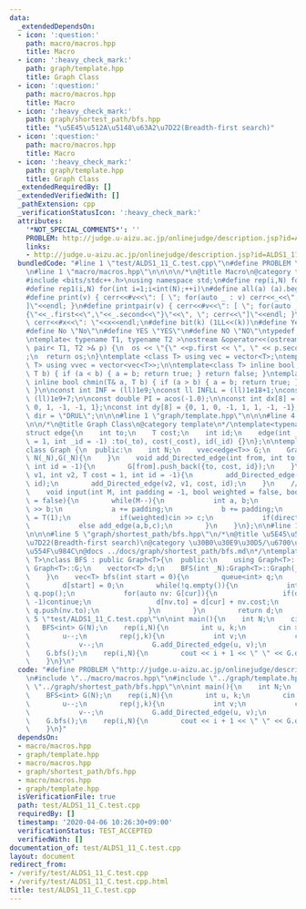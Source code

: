 ```yaml
---
data:
  _extendedDependsOn:
  - icon: ':question:'
    path: macro/macros.hpp
    title: Macro
  - icon: ':heavy_check_mark:'
    path: graph/template.hpp
    title: Graph Class
  - icon: ':question:'
    path: macro/macros.hpp
    title: Macro
  - icon: ':heavy_check_mark:'
    path: graph/shortest_path/bfs.hpp
    title: "\u5E45\u512A\u5148\u63A2\u7D22(Breadth-first search)"
  - icon: ':question:'
    path: macro/macros.hpp
    title: Macro
  - icon: ':heavy_check_mark:'
    path: graph/template.hpp
    title: Graph Class
  _extendedRequiredBy: []
  _extendedVerifiedWith: []
  _pathExtension: cpp
  _verificationStatusIcon: ':heavy_check_mark:'
  attributes:
    '*NOT_SPECIAL_COMMENTS*': ''
    PROBLEM: http://judge.u-aizu.ac.jp/onlinejudge/description.jsp?id=ALDS1_11_C&lang=ja
    links:
    - http://judge.u-aizu.ac.jp/onlinejudge/description.jsp?id=ALDS1_11_C&lang=ja
  bundledCode: "#line 1 \"test/ALDS1_11_C.test.cpp\"\n#define PROBLEM \"http://judge.u-aizu.ac.jp/onlinejudge/description.jsp?id=ALDS1_11_C&lang=ja\"\
    \n#line 1 \"macro/macros.hpp\"\n\n\n\n/*\n@title Macro\n@category template\n*/\n\
    #include <bits/stdc++.h>\nusing namespace std;\n#define rep(i,N) for(int i=0;i<int(N);++i)\n\
    #define rep1(i,N) for(int i=1;i<int(N);++i)\n#define all(a) (a).begin(),(a).end()\n\
    #define print(v) { cerr<<#v<<\": [ \"; for(auto _ : v) cerr<<_<<\", \"; cerr<<\"\
    ]\"<<endl; }\n#define printpair(v) { cerr<<#v<<\": [ \"; for(auto _ : v) cerr<<\"\
    {\"<<_.first<<\",\"<<_.second<<\"}\"<<\", \"; cerr<<\"]\"<<endl; }\n#define dump(x)\
    \ cerr<<#x<<\": \"<<x<<endl;\n#define bit(k) (1LL<<(k))\n#define Yes \"Yes\"\n\
    #define No \"No\"\n#define YES \"YES\"\n#define NO \"NO\"\ntypedef long long ll;\n\
    \ntemplate< typename T1, typename T2 >\nostream &operator<<(ostream &os, const\
    \ pair< T1, T2 >& p) {\n  os << \"{\" <<p.first << \", \" << p.second << \"}\"\
    ;\n  return os;\n}\ntemplate <class T> using vec = vector<T>;\ntemplate <class\
    \ T> using vvec = vector<vec<T>>;\n\ntemplate<class T> inline bool chmax(T& a,\
    \ T b) { if (a < b) { a = b; return true; } return false; }\ntemplate<class T>\
    \ inline bool chmin(T& a, T b) { if (a > b) { a = b; return true; } return false;\
    \ }\n\nconst int INF = (ll)1e9;\nconst ll INFLL = (ll)1e18+1;\nconst ll MOD =\
    \ (ll)1e9+7;\n\nconst double PI = acos(-1.0);\n\nconst int dx[8] = {1, 0, -1,\
    \ 0, 1, -1, -1, 1};\nconst int dy[8] = {0, 1, 0, -1, 1, 1, -1, -1};\nconst string\
    \ dir = \"DRUL\";\n\n\n#line 1 \"graph/template.hpp\"\n\n\n#line 4 \"graph/template.hpp\"\
    \n\n/*\n@title Graph Class\n@category template\n*/\ntemplate<typename T = int>\n\
    struct edge{\n    int to;\n    T cost;\n    int id;\n    edge(int _to, T _cost\
    \ = 1, int _id = -1) :to(_to), cost(_cost), id(_id) {}\n};\n\ntemplate<class T>\n\
    class Graph {\n  public:\n    int N;\n    vvec<edge<T>> G;\n    Graph(int _N):\
    \ N(_N),G(_N){\n    }\n    void add_Directed_edge(int from, int to, T cost = 1,\
    \ int id = -1){\n        G[from].push_back({to, cost, id});\n    }\n    void add_edge(int\
    \ v1, int v2, T cost = 1, int id = -1){\n        add_Directed_edge(v1, v2, cost,\
    \ id);\n        add_Directed_edge(v2, v1, cost, id);\n    }\n    //standard input\n\
    \    void input(int M, int padding = -1, bool weighted = false, bool directed\
    \ = false){\n        while(M--){\n            int a, b;\n            cin >> a\
    \ >> b;\n            a += padding;\n            b += padding;\n            T c\
    \ = T(1);\n            if(weighted)cin >> c;\n            if(directed)add_Directed_edge(a,b,c);\n\
    \            else add_edge(a,b,c);\n        }\n    }\n};\n\n#line 1 \"graph/shortest_path/bfs.hpp\"\
    \n\n\n#line 5 \"graph/shortest_path/bfs.hpp\"\n/*\n@title \u5E45\u512A\u5148\u63A2\
    \u7D22(Breadth-first search)\n@category \u30B0\u30E9\u30D5/\u6700\u77ED\u7D4C\u8DEF\
    \u554F\u984C\n@docs ../docs/graph/shortest_path/bfs.md\n*/\ntemplate<typename\
    \ T>\nclass BFS : public Graph<T>{\n  public:\n    using Graph<T>::N;\n    using\
    \ Graph<T>::G;\n    vector<T> d;\n    BFS(int _N):Graph<T>::Graph(_N), d(_N,-1){\n\
    \    }\n    vec<T> bfs(int start = 0){\n        queue<int> q;\n        q.push(start);\n\
    \        d[start] = 0;\n        while(!q.empty()){\n            int cur = q.front();\
    \ q.pop();\n            for(auto nv: G[cur]){\n                if(d[nv.to] !=\
    \ -1)continue;\n                d[nv.to] = d[cur] + nv.cost;\n               \
    \ q.push(nv.to);\n            }\n        }\n        return d;\n    }\n};\n\n#line\
    \ 5 \"test/ALDS1_11_C.test.cpp\"\n\nint main(){\n    int N;\n    cin >> N;\n \
    \   BFS<int> G(N);\n    rep(i,N){\n        int u, k;\n        cin >> u >> k;\n\
    \        u--;\n        rep(j,k){\n            int v;\n            cin >> v;\n\
    \            v--;\n            G.add_Directed_edge(u, v);\n        }\n    }\n\
    \    G.bfs();\n    rep(i,N){\n        cout << i + 1 << \" \" << G.d[i] << endl;\n\
    \    }\n}\n"
  code: "#define PROBLEM \"http://judge.u-aizu.ac.jp/onlinejudge/description.jsp?id=ALDS1_11_C&lang=ja\"\
    \n#include \"../macro/macros.hpp\"\n#include \"../graph/template.hpp\"\n#include\
    \ \"../graph/shortest_path/bfs.hpp\"\n\nint main(){\n    int N;\n    cin >> N;\n\
    \    BFS<int> G(N);\n    rep(i,N){\n        int u, k;\n        cin >> u >> k;\n\
    \        u--;\n        rep(j,k){\n            int v;\n            cin >> v;\n\
    \            v--;\n            G.add_Directed_edge(u, v);\n        }\n    }\n\
    \    G.bfs();\n    rep(i,N){\n        cout << i + 1 << \" \" << G.d[i] << endl;\n\
    \    }\n}"
  dependsOn:
  - macro/macros.hpp
  - graph/template.hpp
  - macro/macros.hpp
  - graph/shortest_path/bfs.hpp
  - macro/macros.hpp
  - graph/template.hpp
  isVerificationFile: true
  path: test/ALDS1_11_C.test.cpp
  requiredBy: []
  timestamp: '2020-04-06 10:26:30+09:00'
  verificationStatus: TEST_ACCEPTED
  verifiedWith: []
documentation_of: test/ALDS1_11_C.test.cpp
layout: document
redirect_from:
- /verify/test/ALDS1_11_C.test.cpp
- /verify/test/ALDS1_11_C.test.cpp.html
title: test/ALDS1_11_C.test.cpp
---
```

